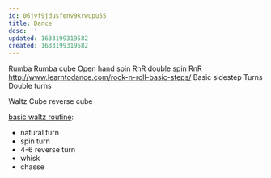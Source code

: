 ```yaml
---
id: 06jvf9jdusfenv9krwupu55
title: Dance
desc: ''
updated: 1633199319582
created: 1633199319582
---
```


Rumba
  Rumba cube
  Open hand spin
  RnR double spin
RnR
http://www.learntodance.com/rock-n-roll-basic-steps/
  Basic sidestep
  Turns
  Double turns

Waltz
    Cube
    reverse cube

[basic waltz routine](https://www.youtube.com/watch?v=5vXBRiBTXFE):

* natural turn
* spin turn
* 4-6 reverse turn
* whisk
* chasse
